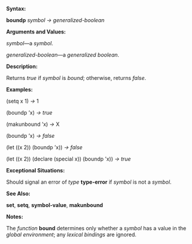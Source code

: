  

**Syntax:** 

**boundp** *symbol → generalized-boolean* 

**Arguments and Values:** 

*symbol*—a *symbol*. 

*generalized-boolean*—a *generalized boolean*. 

**Description:** 

Returns *true* if *symbol* is *bound*; otherwise, returns *false*. 



 

 

**Examples:** 

(setq x 1) *→* 1 

(boundp ’x) *→ true* 

(makunbound ’x) *→* X 

(boundp ’x) *→ false* 

(let ((x 2)) (boundp ’x)) *→ false* 

(let ((x 2)) (declare (special x)) (boundp ’x)) *→ true* 

**Exceptional Situations:** 

Should signal an error of *type* **type-error** if *symbol* is not a *symbol*. 

**See Also:** 

**set**, **setq**, **symbol-value**, **makunbound** 

**Notes:** 

The *function* **bound** determines only whether a *symbol* has a value in the *global environment*; any *lexical bindings* are ignored. 


